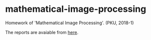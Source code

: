 # mathematical-image-processing
Homework of 'Mathematical Image Processing'. (PKU, 2018-1)

The reports are avaiable from [here](https://github.com/owen8877/mathematical-image-processing/releases).
